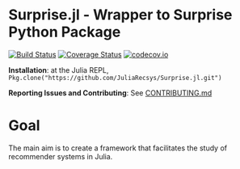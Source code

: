 # Surprise.jl - Wrapper to Surprise Python Package

[![Build Status](https://travis-ci.org/filipebraida/Surprise.jl.svg?branch=master)](https://travis-ci.org/filipebraida/Surprise.jl)
[![Coverage Status](https://coveralls.io/repos/filipebraida/Surprise.jl/badge.svg?branch=master&service=github)](https://coveralls.io/github/filipebraida/Surprise.jl?branch=master)
[![codecov.io](http://codecov.io/github/filipebraida/Surprise.jl/coverage.svg?branch=master)](http://codecov.io/github/filipebraida/Surprise.jl?branch=master)

**Installation**: at the Julia REPL, `Pkg.clone("https://github.com/JuliaRecsys/Surprise.jl.git")`

**Reporting Issues and Contributing**: See [CONTRIBUTING.md](CONTRIBUTING.md)

# Goal

The main aim is to create a framework that facilitates the study of recommender systems in Julia.
